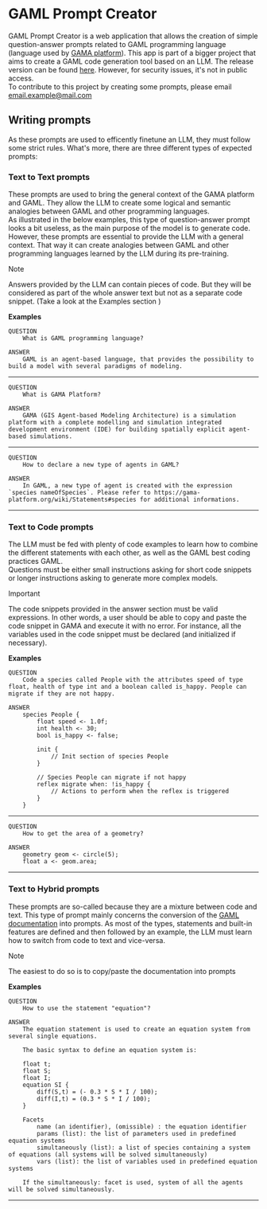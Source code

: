 # GAML Prompt Creator

GAML Prompt Creator is a web application that allows the creation of simple question-answer prompts related to GAML programming language (language used by [GAMA platform](https://gama-platform.org/)). This app is part of a bigger project that aims to create a GAML code generation tool based on an LLM. The release version can be found [here](https://prompt.gama-platform.org). However, for security issues, it's not in public access.  
To contribute to this project by creating some prompts, please email email.example@mail.com

## Writing prompts

As these prompts are used to efficently finetune an LLM, they must follow some strict rules. What's more, there are three different types of expected prompts:

### Text to Text prompts

These prompts are used to bring the general context of the GAMA platform and GAML. They allow the LLM to create some logical and semantic analogies between GAML and other programming languages.  
As illustrated in the below examples, this type of question-answer prompt looks a bit useless, as the main purpose of the model is to generate code. However, these prompts are essential to provide the LLM with a general context. That way it can create analogies between GAML and other programming languages learned by the LLM during its pre-training.

> [!NOTE]
> Answers provided by the LLM can contain pieces of code. But they will be considered as part of the whole answer text but not as a separate code snippet. (Take a look at the Examples section )

**Examples**

    QUESTION
        What is GAML programming language?

    ANSWER
        GAML is an agent-based language, that provides the possibility to build a model with several paradigms of modeling.

---

    QUESTION
        What is GAMA Platform?

    ANSWER
        GAMA (GIS Agent-based Modeling Architecture) is a simulation platform with a complete modelling and simulation integrated development environment (IDE) for building spatially explicit agent-based simulations.

---

    QUESTION
        How to declare a new type of agents in GAML?

    ANSWER
        In GAML, a new type of agent is created with the expression `species nameOfSpecies`. Please refer to https://gama-platform.org/wiki/Statements#species for additional informations.

---

### Text to Code prompts

The LLM must be fed with plenty of code examples to learn how to combine the different statements with each other, as well as the GAML best coding practices GAML.  
Questions must be either small instructions asking for short code snippets or longer instructions asking to generate more complex models.

> [!IMPORTANT]
> The code snippets provided in the answer section must be valid expressions. In other words, a user should be able to copy and paste the code snippet in GAMA and execute it with no error. For instance, all the variables used in the code snippet must be declared (and initialized if necessary).

**Examples**

    QUESTION
        Code a species called People with the attributes speed of type float, health of type int and a boolean called is_happy. People can migrate if they are not happy.

    ANSWER
        species People {
            float speed <- 1.0f;
            int health <- 30;
            bool is_happy <- false;

            init {
                // Init section of species People
            }

            // Species People can migrate if not happy
            reflex migrate when: !is_happy {
                // Actions to perform when the reflex is triggered
            }
        }

---

    QUESTION
        How to get the area of a geometry?

    ANSWER
        geometry geom <- circle(5);
        float a <- geom.area;

---

### Text to Hybrid prompts

These prompts are so-called because they are a mixture between code and text. This type of prompt mainly concerns the conversion of the [GAML documentation](https://gama-platform.org/wiki/Home) into prompts. As most of the types, statements and built-in features are defined and then followed by an example, the LLM must learn how to switch from code to text and vice-versa.

> [!NOTE]
> The easiest to do so is to copy/paste the documentation into prompts

**Examples**

    QUESTION
        How to use the statement "equation"?

    ANSWER
        The equation statement is used to create an equation system from several single equations.

        The basic syntax to define an equation system is:

        float t;
        float S;
        float I;
        equation SI {
            diff(S,t) = (- 0.3 * S * I / 100);
            diff(I,t) = (0.3 * S * I / 100);
        }

        Facets
            name (an identifier), (omissible) : the equation identifier
            params (list): the list of parameters used in predefined equation systems
            simultaneously (list): a list of species containing a system of equations (all systems will be solved simultaneously)
            vars (list): the list of variables used in predefined equation systems

        If the simultaneously: facet is used, system of all the agents will be solved simultaneously.

---

